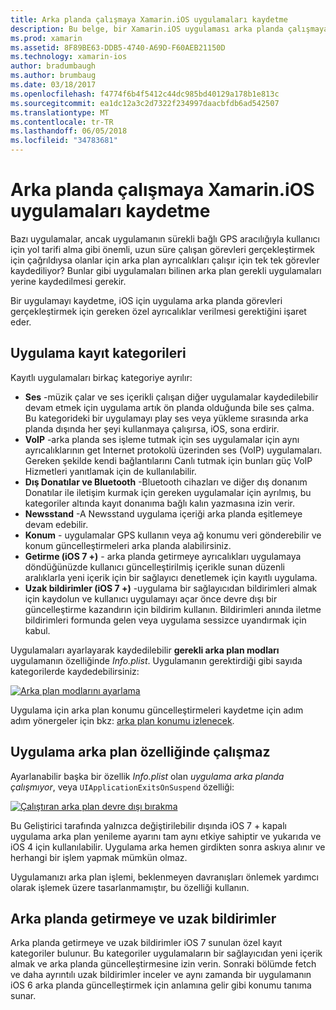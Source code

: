 ```yaml
---
title: Arka planda çalışmaya Xamarin.iOS uygulamaları kaydetme
description: Bu belge, bir Xamarin.iOS uygulaması arka planda çalışmaya kaydetmek açıklar. Ses uygulamalar, VoIP uygulamaları, dış Donatılar ve bluetooth ve daha fazla açıklanır.
ms.prod: xamarin
ms.assetid: 8F89BE63-DDB5-4740-A69D-F60AEB21150D
ms.technology: xamarin-ios
author: bradumbaugh
ms.author: brumbaug
ms.date: 03/18/2017
ms.openlocfilehash: f4774f6b4f5412c44dc985bd40129a178b1e813c
ms.sourcegitcommit: ea1dc12a3c2d7322f234997daacbfdb6ad542507
ms.translationtype: MT
ms.contentlocale: tr-TR
ms.lasthandoff: 06/05/2018
ms.locfileid: "34783681"
---
```

# <a name="registering-xamarinios-apps-to-run-in-the-background"></a>Arka planda çalışmaya Xamarin.iOS uygulamaları kaydetme

Bazı uygulamalar, ancak uygulamanın sürekli bağlı GPS aracılığıyla kullanıcı için yol tarifi alma gibi önemli, uzun süre çalışan görevleri gerçekleştirmek için çağrıldıysa olanlar için arka plan ayrıcalıkları çalışır için tek tek görevler kaydediliyor? Bunlar gibi uygulamaları bilinen arka plan gerekli uygulamaları yerine kaydedilmesi gerekir.

Bir uygulamayı kaydetme, iOS için uygulama arka planda görevleri gerçekleştirmek için gereken özel ayrıcalıklar verilmesi gerektiğini işaret eder.

## <a name="application-registration-categories"></a>Uygulama kayıt kategorileri

Kayıtlı uygulamaları birkaç kategoriye ayrılır:

-  **Ses** -müzik çalar ve ses içerikli çalışan diğer uygulamalar kaydedilebilir devam etmek için uygulama artık ön planda olduğunda bile ses çalma. Bu kategorideki bir uygulamayı play ses veya yükleme sırasında arka planda dışında her şeyi kullanmaya çalışırsa, iOS, sona erdirir.
-  **VoIP** -arka planda ses işleme tutmak için ses uygulamalar için aynı ayrıcalıklarının get Internet protokolü üzerinden ses (VoIP) uygulamaları. Gereken şekilde kendi bağlantılarını Canlı tutmak için bunları güç VoIP Hizmetleri yanıtlamak için de kullanılabilir.
-  **Dış Donatılar ve Bluetooth** -Bluetooth cihazları ve diğer dış donanım Donatılar ile iletişim kurmak için gereken uygulamalar için ayrılmış, bu kategoriler altında kayıt donanıma bağlı kalın yazmasına izin verir.
-  **Newsstand** -A Newsstand uygulama içeriği arka planda eşitlemeye devam edebilir.
-  **Konum** - uygulamalar GPS kullanın veya ağ konumu veri gönderebilir ve konum güncelleştirmeleri arka planda alabilirsiniz.
-  **Getirme (iOS 7 +)** - arka planda getirmeye ayrıcalıkları uygulamaya döndüğünüzde kullanıcı güncelleştirilmiş içerikle sunan düzenli aralıklarla yeni içerik için bir sağlayıcı denetlemek için kayıtlı uygulama.
-  **Uzak bildirimler (iOS 7 +)** -uygulama bir sağlayıcıdan bildirimleri almak için kaydolun ve kullanıcı uygulamayı açar önce devre dışı bir güncelleştirme kazandırın için bildirim kullanın. Bildirimleri anında iletme bildirimleri formunda gelen veya uygulama sessizce uyandırmak için kabul.


Uygulamaları ayarlayarak kaydedilebilir **gerekli arka plan modları** uygulamanın özelliğinde *Info.plist*. Uygulamanın gerektirdiği gibi sayıda kategorilerde kaydedebilirsiniz:

 [![](registering-applications-to-run-in-background-images/bgmodes.png "Arka plan modlarını ayarlama")](registering-applications-to-run-in-background-images/bgmodes.png#lightbox)

Uygulama için arka plan konumu güncelleştirmeleri kaydetme için adım adım yönergeler için bkz: [arka plan konumu izlenecek](~/ios/app-fundamentals/backgrounding/ios-backgrounding-walkthroughs/location-walkthrough.md).

## <a name="application-does-not-run-in-background-property"></a>Uygulama arka plan özelliğinde çalışmaz

Ayarlanabilir başka bir özellik *Info.plist* olan *uygulama arka planda çalışmıyor*, veya `UIApplicationExitsOnSuspend` özelliği:

 [![](registering-applications-to-run-in-background-images/plist.png "Çalıştıran arka plan devre dışı bırakma")](registering-applications-to-run-in-background-images/plist.png#lightbox)

Bu Geliştirici tarafında yalnızca değiştirilebilir dışında iOS 7 + kapalı uygulama arka plan yenileme ayarını tam aynı etkiye sahiptir ve yukarıda ve iOS 4 için kullanılabilir. Uygulama arka hemen girdikten sonra askıya alınır ve herhangi bir işlem yapmak mümkün olmaz.

Uygulamanızı arka plan işlemi, beklenmeyen davranışları önlemek yardımcı olarak işlemek üzere tasarlanmamıştır, bu özelliği kullanın.

## <a name="background-fetch-and-remote-notifications"></a>Arka planda getirmeye ve uzak bildirimler

Arka planda getirmeye ve uzak bildirimler iOS 7 sunulan özel kayıt kategoriler bulunur. Bu kategoriler uygulamaların bir sağlayıcıdan yeni içerik almak ve arka planda güncelleştirmesine izin verin. Sonraki bölümde fetch ve daha ayrıntılı uzak bildirimler inceler ve aynı zamanda bir uygulamanın iOS 6 arka planda güncelleştirmek için anlamına gelir gibi konumu tanıma sunar.
